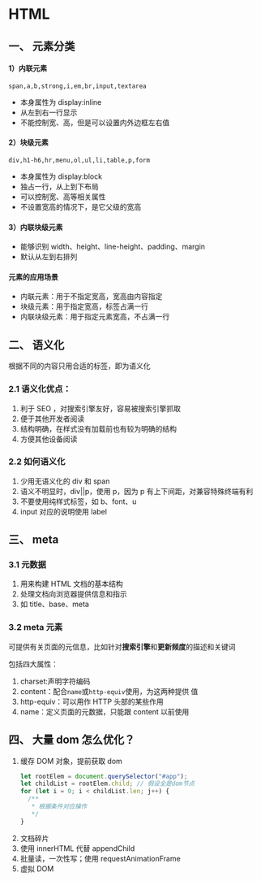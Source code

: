 # HTML

## 一、 元素分类

#### 1）内联元素

```
span,a,b,strong,i,em,br,input,textarea
```

- 本身属性为 display:inline
- 从左到右一行显示
- 不能控制宽、高，但是可以设置内外边框左右值

#### 2）块级元素

```
div,h1-h6,hr,menu,ol,ul,li,table,p,form
```

- 本身属性为 display:block
- 独占一行，从上到下布局
- 可以控制宽、高等相关属性
- 不设置宽高的情况下，是它父级的宽高

#### 3）内联块级元素

- 能够识别 width、height、line-height、padding、margin
- 默认从左到右排列

#### 元素的应用场景

- 内联元素：用于不指定宽高，宽高由内容指定
- 块级元素：用于指定宽高，标签占满一行
- 内联块级元素：用于指定元素宽高，不占满一行

## 二、 语义化

根据不同的内容只用合适的标签，即为语义化

### 2.1 语义化优点：

1. 利于 SEO ，对搜索引擎友好，容易被搜索引擎抓取
2. 便于其他开发者阅读
3. 结构明确，在样式没有加载前也有较为明确的结构
4. 方便其他设备阅读

### 2.2 如何语义化

1. 少用无语义化的 div 和 span
2. 语义不明显时，div||p，使用 p，因为 p 有上下间距，对兼容特殊终端有利
3. 不要使用纯样式标签，如 b、font、u
4. input 对应的说明使用 label

## 三、 meta

### 3.1 元数据

1. 用来构建 HTML 文档的基本结构
2. 处理文档向浏览器提供信息和指示
3. 如 title、base、meta

### 3.2 meta 元素

可提供有关页面的元信息，比如针对**搜索引擎**和**更新频度**的描述和关键词

包括四大属性：

1. charset:声明字符编码
2. content：配合`name`或`http-equiv`使用，为这两种提供 值
3. http-equiv：可以用作 HTTP 头部的某些作用
4. name：定义页面的元数据，只能跟 content 以前使用

## 四、 大量 dom 怎么优化？

1. 缓存 DOM 对象，提前获取 dom
   ```js
   let rootElem = document.querySelector("#app");
   let childList = rootElem.child; // 假设全是dom节点
   for (let i = 0; i < childList.len; j++) {
     /**
      * 根据条件对应操作
      */
   }
   ```
2. 文档碎片
3. 使用 innerHTML 代替 appendChild
4. 批量读，一次性写；使用 requestAnimationFrame
5. 虚拟 DOM
